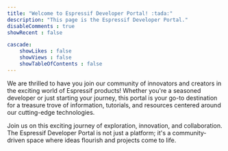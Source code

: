 ```yaml
---
title: "Welcome to Espressif Developer Portal! :tada:"
description: "This page is the Espressif Developer Portal."
disableComments : true
showRecent : false

cascade:
    showLikes : false
    showViews : false
    showTableOfContents : false
---
```


We are thrilled to have you join our community of innovators and creators in the exciting world of Espressif products! Whether you're a seasoned developer or just starting your journey, this portal is your go-to destination for a treasure trove of information, tutorials, and resources centered around our cutting-edge technologies.

Join us on this exciting journey of exploration, innovation, and collaboration. The Espressif Developer Portal is not just a platform; it's a community-driven space where ideas flourish and projects come to life.
